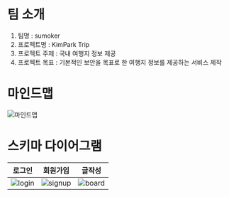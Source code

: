 # 팀 소개
1. 팀명 : sumoker
2. 프로젝트명 : KimPark Trip
3. 프로젝트 주제 : 국내 여행지 정보 제공
4. 프로젝트 목표 : 기본적인 보안을 목표로 한 여행지 정보를 제공하는 서비스 제작

# 마인드맵
![마인드맵](/uploads/27a3ad64690632c07fcdcc5b6bbe6655/image.png)

# 스키마 다이어그램
|로그인|회원가입|글작성|
|---|---|---|
|![login](/uploads/6f2d7faac7a97d3a17f56d68b099d7ba/image.png)|![signup](/uploads/db351572f4cbd8d0ec9bcdd22014058b/image.png)|![board](/uploads/36fe2d5273fbca02acbafc46527b5355/image.png)|
